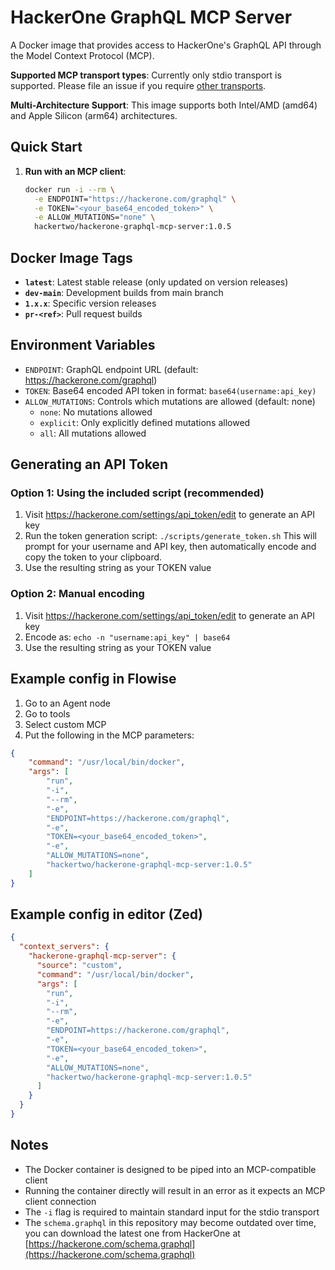 # HackerOne GraphQL MCP Server

A Docker image that provides access to HackerOne's GraphQL API through the Model Context Protocol (MCP).

**Supported MCP transport types**: Currently only stdio transport is supported. Please file an issue if you require [other transports](https://modelcontextprotocol.io/docs/concepts/transports#built-in-transport-types).

**Multi-Architecture Support**: This image supports both Intel/AMD (amd64) and Apple Silicon (arm64) architectures.

## Quick Start

1. **Run with an MCP client**:
   ```sh
   docker run -i --rm \
     -e ENDPOINT="https://hackerone.com/graphql" \
     -e TOKEN="<your_base64_encoded_token>" \
     -e ALLOW_MUTATIONS="none" \
     hackertwo/hackerone-graphql-mcp-server:1.0.5
   ```

## Docker Image Tags

- **`latest`**: Latest stable release (only updated on version releases)
- **`dev-main`**: Development builds from main branch
- **`1.x.x`**: Specific version releases
- **`pr-<ref>`**: Pull request builds

## Environment Variables

- `ENDPOINT`: GraphQL endpoint URL (default: https://hackerone.com/graphql)
- `TOKEN`: Base64 encoded API token in format: `base64(username:api_key)`
- `ALLOW_MUTATIONS`: Controls which mutations are allowed (default: none)
  - `none`: No mutations allowed
  - `explicit`: Only explicitly defined mutations allowed
  - `all`: All mutations allowed

## Generating an API Token

### Option 1: Using the included script (recommended)
1. Visit https://hackerone.com/settings/api_token/edit to generate an API key
2. Run the token generation script: `./scripts/generate_token.sh`
   This will prompt for your username and API key, then automatically encode and copy the token to your clipboard.
3. Use the resulting string as your TOKEN value

### Option 2: Manual encoding
1. Visit https://hackerone.com/settings/api_token/edit to generate an API key
2. Encode as: `echo -n "username:api_key" | base64`
3. Use the resulting string as your TOKEN value

## Example config in Flowise

1. Go to an Agent node
2. Go to tools
3. Select custom MCP
4. Put the following in the MCP parameters:

```json
{
    "command": "/usr/local/bin/docker",
    "args": [
        "run",
        "-i",
        "--rm",
        "-e",
        "ENDPOINT=https://hackerone.com/graphql",
        "-e",
        "TOKEN=<your_base64_encoded_token>",
        "-e",
        "ALLOW_MUTATIONS=none",
        "hackertwo/hackerone-graphql-mcp-server:1.0.5"
    ]
}
```

## Example config in editor (Zed)

```json
{
  "context_servers": {
    "hackerone-graphql-mcp-server": {
      "source": "custom",
      "command": "/usr/local/bin/docker",
      "args": [
        "run",
        "-i",
        "--rm",
        "-e",
        "ENDPOINT=https://hackerone.com/graphql",
        "-e",
        "TOKEN=<your_base64_encoded_token>",
        "-e",
        "ALLOW_MUTATIONS=none",
        "hackertwo/hackerone-graphql-mcp-server:1.0.5"
      ]
    }
  }
}
```

## Notes

- The Docker container is designed to be piped into an MCP-compatible client
- Running the container directly will result in an error as it expects an MCP client connection
- The `-i` flag is required to maintain standard input for the stdio transport
- The `schema.graphql` in this repository may become outdated over time, you can download the latest one from HackerOne at [https://hackerone.com/schema.graphql](https://hackerone.com/schema.graphql)
